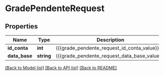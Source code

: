# GradePendenteRequest

## Properties
Name | Type | Description | Notes
------------ | ------------- | ------------- | -------------
**id_conta** | **int** | {{{grade_pendente_request_id_conta_value}}} | [optional] 
**data_base** | **string** | {{{grade_pendente_request_data_base_value}}} | [optional] 

[[Back to Model list]](../README.md#documentation-for-models) [[Back to API list]](../README.md#documentation-for-api-endpoints) [[Back to README]](../README.md)


